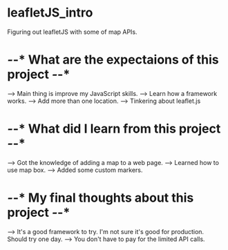 # leafletJS_intro
Figuring out leafletJS with some of map APIs.

# *-*-* What are the expectaions of this project *-*-*
 --> Main thing is improve my JavaScript skills.
 --> Learn how a framework works.
 --> Add more than one location.
 --> Tinkering about leaflet.js

# *-*-* What did I learn from this project *-*-*
 --> Got the knowledge of adding a map to a web page.
 --> Learned how to use map box.
 --> Added some custom markers.

# *-*-* My final thoughts about this project *-*-*
--> It's a good framework to try. I'm not sure it's good for production.
    Should try one day.
--> You don't have to pay for the limited API calls.
